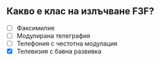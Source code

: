 ## Какво е клас на излъчване F3F?

<!-- Верният отговор е отбелязан с [X] -->

- [ ] Факсимилие
- [ ] Модулирана телеграфия
- [ ] Телефония с честотна модулация
- [X] Телевизия с бавна развивка

